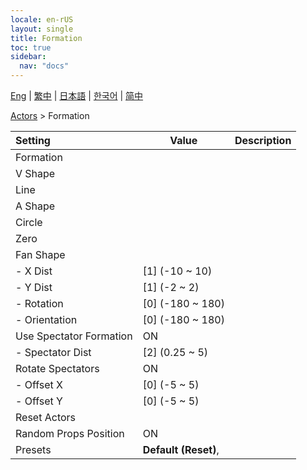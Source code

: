 ```yaml
---
locale: en-rUS
layout: single
title: Formation
toc: true
sidebar:
  nav: "docs"
---
```

[Eng](/dancexr/menu/2025.4/actors/formation) | [繁中](/tw/dancexr/menu/2025.4/actors/formation) | [日本語](/jp/dancexr/menu/2025.4/actors/formation) | [한국어](/kr/dancexr/menu/2025.4/actors/formation) | [简中](/zh/dancexr/menu/2025.4/actors/formation)

[Actors](../menu#Actors) > Formation



| Setting | Value | Description |
| :--- | --- | :--- |
| Formation || 
| V Shape || 
| Line || 
| A Shape || 
| Circle || 
| Zero || 
| Fan Shape || 
|- X Dist | [1] (-10 ~ 10) | 
|- Y Dist | [1] (-2 ~ 2) | 
|- Rotation | [0] (-180 ~ 180) | 
|- Orientation | [0] (-180 ~ 180) | 
| Use Spectator Formation | ON | 
|- Spectator Dist | [2] (0.25 ~ 5) | 
| Rotate Spectators | ON | 
|- Offset X | [0] (-5 ~ 5) | 
|- Offset Y | [0] (-5 ~ 5) | 
| Reset Actors || 
| Random Props Position | ON | 
| Presets | **Default (Reset)**,  |  |
